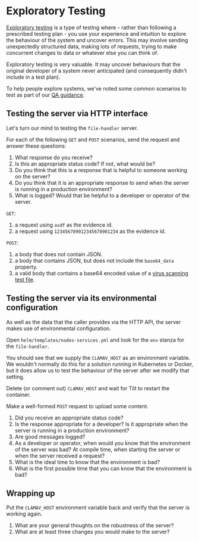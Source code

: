 # Exploratory Testing

[Exploratory testing](https://agiledigital.atlassian.net/wiki/spaces/FORGE/pages/27223270/Regression+Testing+vs+Exploratory+Testing) is a type of testing where - rather than following a prescribed testing plan - you use your experience and intuition to explore the behaviour of the system and uncover errors. This may involve sending unexpectedly structured data, making lots of requests, trying to make concurrent changes to data or whatever else you can think of.

Exploratory testing is very valuable. It may uncover behaviours that the original developer of a system never anticipated (and consequently didn't include in a test plan).

To help people explore systems, we've noted some common scenarios to test as part of our [QA guidance](https://agiledigital.atlassian.net/wiki/spaces/FORGE/pages/27198584/QA+Testing+of+JIRA+issues).

## Testing the server via HTTP interface

Let's turn our mind to testing the `file-handler` server.

For each of the following `GET` and `POST` scenarios, send the request and answer these questions:
1. What response do you receive?
2. Is this an appropriate status code? If not, what would be?
3. Do you think that this is a response that is helpful to someone working on the server?
4. Do you think that it is an appropriate response to send when the server is running in a production environment?
5. What is logged? Would that be helpful to a developer or operator of the server.

`GET`:
1. a request using `asdf` as the evidence id. 
2. a request using `123456789012345678901234` as the evidence id.

`POST`:
1. a body that does not contain JSON.
2. a body that contains JSON, but does not include the `base64_data` property.
3. a valid body that contains a base64 encoded value of a [virus scanning test file](https://en.wikipedia.org/wiki/EICAR_test_file).


## Testing the server via its environmental configuration

As well as the data that the caller provides via the HTTP API, the server makes use of environmental configuration.

Open `helm/templates/nodes-services.yml` and look for the `env` stanza for the `file-handler`.

You should see that we supply the `CLAMAV_HOST` as an environment variable. We wouldn't normally do this for a solution running in Kubernetes or Docker, but it does allow us to test the behaviour of the server after we modify that setting.

Delete (or comment out) `CLAMAV_HOST` and wait for Tilt to restart the container.

Make a well-formed `POST` request to upload some content.

1. Did you receive an appropriate status code?
2. Is the response appropriate for a developer? Is it appropriate when the server is running in a production environment?
3. Are good messages logged?
4. As a developer or operator, when would you know that the environment of the server was bad? At compile time, when starting the server or when the server received a request?
5. What is the ideal time to know that the environment is bad?
6. What is the first possible time that you can know that the environment is bad?

## Wrapping up

Put the `CLAMAV_HOST` environment variable back and verify that the server is working again.

1. What are your general thoughts on the robustness of the server?
2. What are at least three changes you would make to the server?
